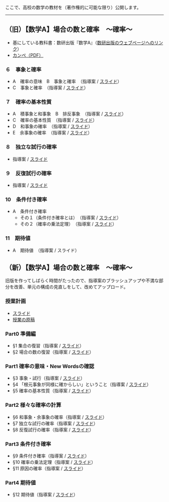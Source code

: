 ここで、高校の数学の教材を（著作権的に可能な限り）公開します。

---

## （旧）【数学A】場合の数と確率　～確率～

- 基にしている教科書：数研出版『数学A』（[数研出版のウェブページへのリンク](https://www.chart.co.jp/kyokasho/22kou/sugaku/gen/#contents)）
- [カンペ（PDF）](prob/resume/prob_resume.pdf)

### ６　事象と確率

- A　確率の意味　B　事象と確率　（指導案 / [スライド](prob/presen/prob_1_presentation_20230917.pdf)）
- C　事象と確率　（指導案 / [スライド](prob/presen/prob_2_presentation.pdf)）

### ７　確率の基本性質

- A　積事象と和事象　B　排反事象　（指導案 / [スライド](prob/presen/prob_3_presentation.pdf)）
- C　確率の基本性質　（指導案 / [スライド](prob/presen/prob_4_presentation.pdf)）
- D　和事象の確率　（指導案 / [スライド](prob/presen/prob_5_presentation.pdf)）
- E　余事象の確率　（指導案 / [スライド](prob/presen/prob_6_presentation.pdf)）

### ８　独立な試行の確率

- 指導案 / [スライド](prob/presen/prob_7_presentation.pdf)

### ９　反復試行の確率

- 指導案 / [スライド](prob/presen/prob_8_presentation.pdf)

### 10　条件付き確率

- A　条件付き確率
  * その１（条件付き確率とは）　（指導案 / [スライド](prob/presen/prob_9_presentation.pdf)）
  * その２（確率の乗法定理）　（指導案 / [スライド](prob/presen/prob_10_presentation.pdf)）

### 11　期待値
- A　期待値　（指導案 / スライド）

## （新）【数学A】場合の数と確率　～確率～

旧版を作ってしばらく時間がたったので、指導案のブラッシュアップや不満な部分を改善、単元の構成の見直しをして、改めてアップロード。

### 授業計画

- [スライド](presen/guidance.pdf)
- [授業の原稿](resume/resume.pdf)

### Part0 準備編

- §1 集合の復習（指導案 / [スライド](presen/section1.pdf)）
- §2 場合の数の復習（指導案 / [スライド](prob/presen/prob_2_presentation.pdf)）

### Part1 確率の意味・New Wordsの確認

- §3 事象・試行（指導案 / [スライド](prob/presen/prob_2_presentation.pdf)）
- §4 「根元事象が同様に確からしい」ということ（指導案 / [スライド](prob/presen/prob_2_presentation.pdf)）
- §5 確率の基本性質（指導案 / [スライド](prob/presen/prob_2_presentation.pdf)）

### Part2 様々な確率の計算

- §6 和事象・余事象の確率（指導案 / [スライド](prob/presen/prob_2_presentation.pdf)）
- §7 独立な試行の確率（指導案 / [スライド](prob/presen/prob_2_presentation.pdf)）
- §8 反復試行の確率（指導案 / [スライド](prob/presen/prob_2_presentation.pdf)）

### Part3 条件付き確率

- §9 条件付き確率（指導案 / [スライド](prob/presen/prob_2_presentation.pdf)）
- §10 確率の乗法定理（指導案 / [スライド](prob/presen/prob_2_presentation.pdf)）
- §11 原因の確率（指導案 / [スライド](prob/presen/prob_2_presentation.pdf)）

### Part4 期待値

- §12 期待値（指導案 / [スライド](prob/presen/prob_2_presentation.pdf)）
